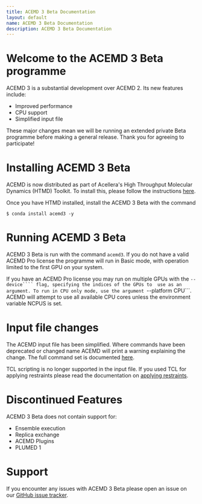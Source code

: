 ```yaml
---
title: ACEMD 3 Beta Documentation
layout: default
name: ACEMD 3 Beta Documentation
description: ACEMD 3 Beta Documentation
---
```


# Welcome to the ACEMD 3 Beta programme

ACEMD 3 is a substantial development over ACEMD 2. Its new features include:

* Improved performance
* CPU support
* Simplified input file


These major changes mean we will be running an extended private Beta programme before making a general release. Thank you for agreeing to participate!

# Installing ACEMD 3 Beta

ACEMD is now distributed as part of Acellera's High Throughput Molecular Dynamics (HTMD) Toolkit. To install this, please follow the instructions [here](https://www.htmd.org/academic-download.html). 


Once you have HTMD installed, install the ACEMD 3 Beta with the command


```
$ conda install acemd3 -y
```

# Running ACEMD 3 Beta

ACEMD 3 Beta is run with the command ```acemd3```. If you do not have a valid ACEMD Pro license the programme will run in Basic mode, with operation limited to the first GPU on your system.

If you have an ACEMD Pro license you may run on multiple GPUs with the ```--device```` flag, specifying the indices of the GPUs to  use as an argument.
To run in CPU only mode, use the argument ```--platform CPU```. ACEMD will attempt to use all available CPU cores unless the environment variable NCPUS is set.

# Input file changes

The ACEMD input file has been simplified. Where commands have been deprecated or changed name ACEMD will print a warning explaining the change. The full command set is documented [here](/acemd3/commands.html). 


TCL scripting is no longer supported in the input file. If you used TCL for applying restraints please read the documentation on [applying restraints](/acemd3/restraints.html).

# Discontinued Features

ACEMD 3 Beta does not contain support for:

* Ensemble execution
* Replica exchange
* ACEMD Plugins
* PLUMED 1

# Support

If you encounter any issues with ACEMD 3 Beta please open an issue on our [GitHub issue tracker](https://github.com/acellera/acemd_issues/issues).
